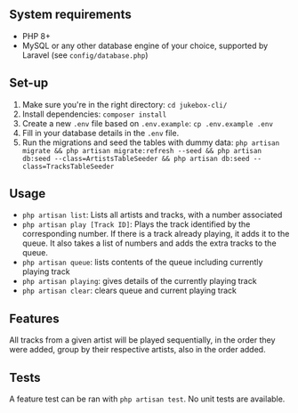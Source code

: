 ## System requirements
* PHP 8+
* MySQL or any other database engine of your choice, supported by Laravel (see `config/database.php`)

## Set-up
1. Make sure you're in the right directory: `cd jukebox-cli/`
2. Install dependencies: `composer install`
3. Create a new `.env` file based on `.env.example`: `cp .env.example .env`
4. Fill in your database details in the `.env` file.
5. Run the migrations and seed the tables with dummy data: `php artisan migrate && php artisan migrate:refresh --seed && php artisan db:seed --class=ArtistsTableSeeder && php artisan db:seed --class=TracksTableSeeder`

## Usage
* `php artisan list`: Lists all artists and tracks, with a number associated
* `php artisan play [Track ID]`: Plays the track identified by the corresponding number. If there is a track already playing, it adds it to the queue. It also takes a list of numbers and adds the extra tracks to the queue.
* `php artisan queue`: lists contents of the queue including currently playing track
* `php artisan playing`: gives details of the currently playing track
* `php artisan clear`: clears queue and current playing track

## Features
All tracks from a given artist will be played sequentially, in the order they were added, group by their respective artists, also in the order added.

## Tests
A feature test can be ran with `php artisan test`. No unit tests are available.
